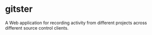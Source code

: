# gitster
A Web application for recording activity from different projects across different source control clients. 
